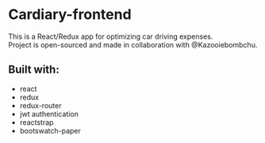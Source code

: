 # Cardiary-frontend

This is a React/Redux app for optimizing car driving expenses.  
Project is open-sourced and made in collaboration with @Kazooiebombchu.

## Built with:

* react
* redux
* redux-router
* jwt authentication
* reactstrap
* bootswatch-paper
